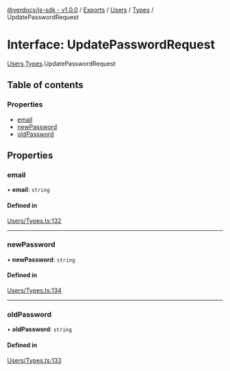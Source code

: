 [@verdocs/js-sdk - v1.0.0](../README.md) / [Exports](../modules.md) / [Users](../modules/Users.md) / [Types](../modules/Users.Types.md) / UpdatePasswordRequest

# Interface: UpdatePasswordRequest

[Users](../modules/Users.md).[Types](../modules/Users.Types.md).UpdatePasswordRequest

## Table of contents

### Properties

- [email](Users.Types.UpdatePasswordRequest.md#email)
- [newPassword](Users.Types.UpdatePasswordRequest.md#newpassword)
- [oldPassword](Users.Types.UpdatePasswordRequest.md#oldpassword)

## Properties

### email

• **email**: `string`

#### Defined in

[Users/Types.ts:132](https://github.com/Verdocs/js-sdk/blob/main/src/Users/Types.ts#L132)

___

### newPassword

• **newPassword**: `string`

#### Defined in

[Users/Types.ts:134](https://github.com/Verdocs/js-sdk/blob/main/src/Users/Types.ts#L134)

___

### oldPassword

• **oldPassword**: `string`

#### Defined in

[Users/Types.ts:133](https://github.com/Verdocs/js-sdk/blob/main/src/Users/Types.ts#L133)
